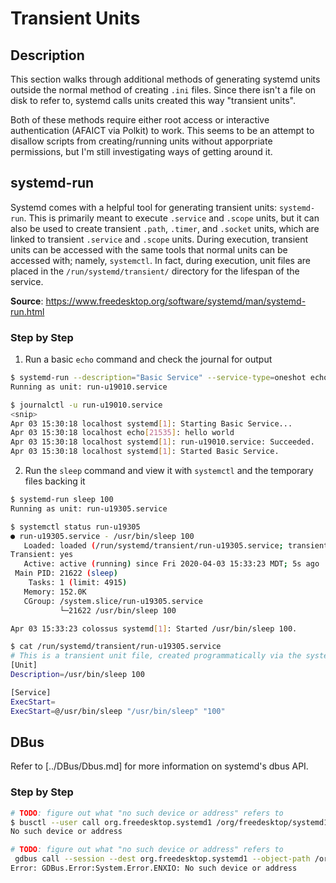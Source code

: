 # Transient Units

## Description

This section walks through additional methods of generating systemd units outside the normal method of creating `.ini` files. Since there isn't a file on disk to refer to, systemd calls units created this way "transient units".

Both of these methods require either root access or interactive authentication (AFAICT via Polkit) to work. This seems to be an attempt to disallow scripts from creating/running units without apporpriate permissions, but I'm still investigating ways of getting around it.

## systemd-run

Systemd comes with a helpful tool for generating transient units: `systemd-run`. This is primarily meant to execute `.service` and `.scope` units, but it can also be used to create transient `.path`, `.timer`, and `.socket` units, which are linked to transient `.service` and `.scope` units. During execution, transient units can be accessed with the same tools that normal units can be accessed with; namely, `systemctl`. In fact, during execution, unit files are placed in the `/run/systemd/transient/` directory for the lifespan of the service.

**Source**: <https://www.freedesktop.org/software/systemd/man/systemd-run.html>

### Step by Step

1. Run a basic `echo` command and check the journal for output

```sh
$ systemd-run --description="Basic Service" --service-type=oneshot echo "hello world"
Running as unit: run-u19010.service
```

```sh
$ journalctl -u run-u19010.service
<snip>
Apr 03 15:30:18 localhost systemd[1]: Starting Basic Service...
Apr 03 15:30:18 localhost echo[21535]: hello world
Apr 03 15:30:18 localhost systemd[1]: run-u19010.service: Succeeded.
Apr 03 15:30:18 localhost systemd[1]: Started Basic Service.
```

2. Run the `sleep` command and view it with `systemctl` and the temporary files backing it

```sh
$ systemd-run sleep 100
Running as unit: run-u19305.service
```

```sh
$ systemctl status run-u19305
● run-u19305.service - /usr/bin/sleep 100
   Loaded: loaded (/run/systemd/transient/run-u19305.service; transient)
Transient: yes
   Active: active (running) since Fri 2020-04-03 15:33:23 MDT; 5s ago
 Main PID: 21622 (sleep)
    Tasks: 1 (limit: 4915)
   Memory: 152.0K
   CGroup: /system.slice/run-u19305.service
           └─21622 /usr/bin/sleep 100

Apr 03 15:33:23 colossus systemd[1]: Started /usr/bin/sleep 100.
```

```sh
$ cat /run/systemd/transient/run-u19305.service
# This is a transient unit file, created programmatically via the systemd API. Do not edit.
[Unit]
Description=/usr/bin/sleep 100

[Service]
ExecStart=
ExecStart=@/usr/bin/sleep "/usr/bin/sleep" "100"
```

## DBus

Refer to [../DBus/Dbus.md] for more information on systemd's dbus API.

### Step by Step

```sh
# TODO: figure out what "no such device or address" refers to
$ busctl --user call org.freedesktop.systemd1 /org/freedesktop/systemd1 org.freedesktop.systemd1.Manager StartTransientUnit "ssa(sv)a(sa(sv))" transient.service replace 2 Type as 1 simple ExecStart as 1 "/bin/touch /tmp/test.txt" 0
No such device or address
```

```sh
# TODO: figure out what "no such device or address" refers to
 gdbus call --session --dest org.freedesktop.systemd1 --object-path /org/freedesktop/systemd1 --method org.freedesktop.systemd1.Manager.StartTransientUnit "transient.service" "replace" "[('Type',<'simple'>),('ExecStart',<'/bin/echo hello'>)]" []
Error: GDBus.Error:System.Error.ENXIO: No such device or address
```
